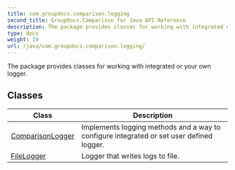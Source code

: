```yaml
---
title: com.groupdocs.comparison.logging
second_title: GroupDocs.Comparison for Java API Reference
description: The package provides classes for working with integrated or your own logger.
type: docs
weight: 19
url: /java/com.groupdocs.comparison.logging/
---
```


The package provides classes for working with integrated or your own logger.


## Classes

| Class | Description |
| --- | --- |
| [ComparisonLogger](../com.groupdocs.comparison.logging/comparisonlogger) | Implements logging methods and a way to configure integrated or set user defined logger. |
| [FileLogger](../com.groupdocs.comparison.logging/filelogger) | Logger that writes logs to file. |
